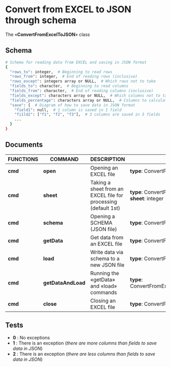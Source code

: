 # Convert from EXCEL to JSON through schema
The «**ConvertFromExcelToJSON**» class

## Schema
```bash
# Schema for reading data from EXCEL and saving in JSON format
{
  "rows_to": integer,  # Beginning to read rows
  "rows_from": integer,  # End of reading rows (inclusive)
  "rows_except": integers array or NULL,  # Which rows not to take
  "fields_to": character,  # Beginning to read columns
  "fields_from": character,  # End of reading columns (inclusive)
  "fields_except": characters array or NULL,  # Which columns not to take
  "fields_percentage": characters array or NULL,  # Columns to calculate percentage
  "save": {  # Diagram of how to save data in JSON format
    "field1": null,  # 1 column is saved in 1 field
    "fi1ld2": ["f1", "f2", "f3"],  # 3 columns are saved in 3 fields
    ...
  }
}
```

## Documents
| FUNCTIONS |      COMMAND       |                          DESCRIPTION                           |                                  INPUT                                  |         OUTPUT          |
| --------- | ------------------ | -------------------------------------------------------------- | ----------------------------------------------------------------------- | ----------------------- |
| **cmd**   | **open**           | Opening an EXCEL file                                          | **type**: ConvertFromExcelToJSON.Commands.open                          | **Workbook**            |
| **cmd**   | **sheet**          | Taking a sheet from an EXCEL file for processing (default 1st) | **type**: ConvertFromExcelToJSON.Commands.sheet<br />**sheet**: integer | **Worksheet**           |
| **cmd**   | **schema**         | Opening a SCHEMA (JSON file)                                   | **type**: ConvertFromExcelToJSON.Commands.schema                        | **None**                |
| **cmd**   | **getData**        | Get data from an EXCEL file                                    | **type**: ConvertFromExcelToJSON.Commands.getData                       | **Array[Dictionaries]** |
| **cmd**   | **load**           | Write data via schema to a new JSON file                       | **type**: ConvertFromExcelToJSON.Commands.load                          | **None**                |
| **cmd**   | **getDataAndLoad** | Running the «getData» and «load» commands                      | **type**: ConvertFromExcelToJSON.Commands.getDataAndLoad                | **None**                |
| **cmd**   | **close**          | Closing an EXCEL file                                          | **type**: ConvertFromExcelToJSON.Commands.close                         | **None**                |

## Tests
- **0** : No exceptions
- **1** : There is an exception (_there are more columns than fields to save data in JSON_)
- **2** : There is an exception (_there are less columns than fields to save data in JSON_)
